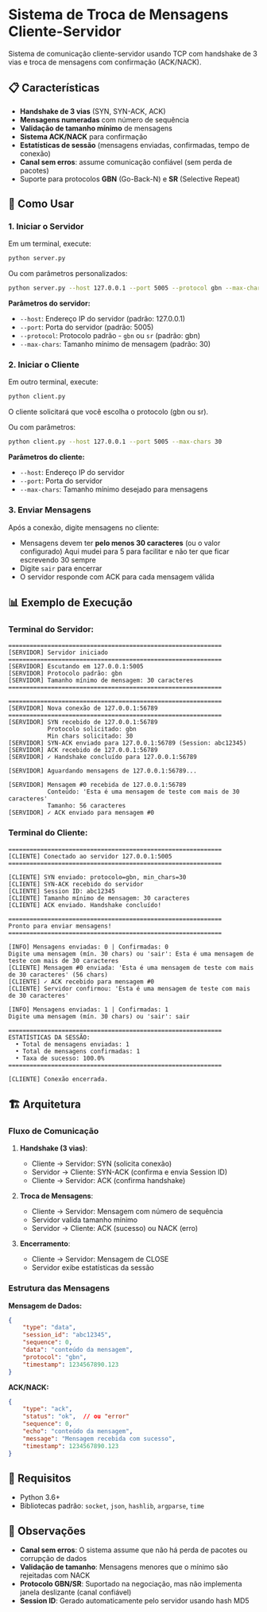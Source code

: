 # Sistema de Troca de Mensagens Cliente-Servidor

Sistema de comunicação cliente-servidor usando TCP com handshake de 3 vias e troca de mensagens com confirmação (ACK/NACK).

## 📋 Características

- **Handshake de 3 vias** (SYN, SYN-ACK, ACK)
- **Mensagens numeradas** com número de sequência
- **Validação de tamanho mínimo** de mensagens
- **Sistema ACK/NACK** para confirmação
- **Estatísticas de sessão** (mensagens enviadas, confirmadas, tempo de conexão)
- **Canal sem erros**: assume comunicação confiável (sem perda de pacotes)
- Suporte para protocolos **GBN** (Go-Back-N) e **SR** (Selective Repeat)

## 🚀 Como Usar

### 1. Iniciar o Servidor

Em um terminal, execute:

```bash
python server.py
```

Ou com parâmetros personalizados:

```bash
python server.py --host 127.0.0.1 --port 5005 --protocol gbn --max-chars 30
```

**Parâmetros do servidor:**
- `--host`: Endereço IP do servidor (padrão: 127.0.0.1)
- `--port`: Porta do servidor (padrão: 5005)
- `--protocol`: Protocolo padrão - `gbn` ou `sr` (padrão: gbn)
- `--max-chars`: Tamanho mínimo de mensagem (padrão: 30)

### 2. Iniciar o Cliente

Em outro terminal, execute:

```bash
python client.py
```

O cliente solicitará que você escolha o protocolo (gbn ou sr).

Ou com parâmetros:

```bash
python client.py --host 127.0.0.1 --port 5005 --max-chars 30
```

**Parâmetros do cliente:**
- `--host`: Endereço IP do servidor
- `--port`: Porta do servidor
- `--max-chars`: Tamanho mínimo desejado para mensagens

### 3. Enviar Mensagens

Após a conexão, digite mensagens no cliente:
- Mensagens devem ter **pelo menos 30 caracteres** (ou o valor configurado) Aqui mudei para 5 para facilitar e não ter que ficar escrevendo 30 sempre
- Digite `sair` para encerrar
- O servidor responde com ACK para cada mensagem válida

## 📊 Exemplo de Execução

### Terminal do Servidor:
```
============================================================
[SERVIDOR] Servidor iniciado
============================================================
[SERVIDOR] Escutando em 127.0.0.1:5005
[SERVIDOR] Protocolo padrão: gbn
[SERVIDOR] Tamanho mínimo de mensagem: 30 caracteres
============================================================

============================================================
[SERVIDOR] Nova conexão de 127.0.0.1:56789
============================================================
[SERVIDOR] SYN recebido de 127.0.0.1:56789
           Protocolo solicitado: gbn
           Min chars solicitado: 30
[SERVIDOR] SYN-ACK enviado para 127.0.0.1:56789 (Session: abc12345)
[SERVIDOR] ACK recebido de 127.0.0.1:56789
[SERVIDOR] ✓ Handshake concluído para 127.0.0.1:56789

[SERVIDOR] Aguardando mensagens de 127.0.0.1:56789...

[SERVIDOR] Mensagem #0 recebida de 127.0.0.1:56789
           Conteúdo: 'Esta é uma mensagem de teste com mais de 30 caracteres'
           Tamanho: 56 caracteres
[SERVIDOR] ✓ ACK enviado para mensagem #0
```

### Terminal do Cliente:
```
============================================================
[CLIENTE] Conectado ao servidor 127.0.0.1:5005
============================================================

[CLIENTE] SYN enviado: protocolo=gbn, min_chars=30
[CLIENTE] SYN-ACK recebido do servidor
[CLIENTE] Session ID: abc12345
[CLIENTE] Tamanho mínimo de mensagem: 30 caracteres
[CLIENTE] ACK enviado. Handshake concluído!

============================================================
Pronto para enviar mensagens!
============================================================

[INFO] Mensagens enviadas: 0 | Confirmadas: 0
Digite uma mensagem (mín. 30 chars) ou 'sair': Esta é uma mensagem de teste com mais de 30 caracteres
[CLIENTE] Mensagem #0 enviada: 'Esta é uma mensagem de teste com mais de 30 caracteres' (56 chars)
[CLIENTE] ✓ ACK recebido para mensagem #0
[CLIENTE] Servidor confirmou: 'Esta é uma mensagem de teste com mais de 30 caracteres'

[INFO] Mensagens enviadas: 1 | Confirmadas: 1
Digite uma mensagem (mín. 30 chars) ou 'sair': sair

============================================================
ESTATÍSTICAS DA SESSÃO:
  • Total de mensagens enviadas: 1
  • Total de mensagens confirmadas: 1
  • Taxa de sucesso: 100.0%
============================================================

[CLIENTE] Conexão encerrada.
```

## 🏗️ Arquitetura

### Fluxo de Comunicação

1. **Handshake (3 vias)**:
   - Cliente → Servidor: SYN (solicita conexão)
   - Servidor → Cliente: SYN-ACK (confirma e envia Session ID)
   - Cliente → Servidor: ACK (confirma handshake)

2. **Troca de Mensagens**:
   - Cliente → Servidor: Mensagem com número de sequência
   - Servidor valida tamanho mínimo
   - Servidor → Cliente: ACK (sucesso) ou NACK (erro)

3. **Encerramento**:
   - Cliente → Servidor: Mensagem de CLOSE
   - Servidor exibe estatísticas da sessão

### Estrutura das Mensagens

**Mensagem de Dados:**
```json
{
    "type": "data",
    "session_id": "abc12345",
    "sequence": 0,
    "data": "conteúdo da mensagem",
    "protocol": "gbn",
    "timestamp": 1234567890.123
}
```

**ACK/NACK:**
```json
{
    "type": "ack",
    "status": "ok",  // ou "error"
    "sequence": 0,
    "echo": "conteúdo da mensagem",
    "message": "Mensagem recebida com sucesso",
    "timestamp": 1234567890.123
}
```

## 🔧 Requisitos

- Python 3.6+
- Bibliotecas padrão: `socket`, `json`, `hashlib`, `argparse`, `time`

## 📝 Observações

- **Canal sem erros**: O sistema assume que não há perda de pacotes ou corrupção de dados
- **Validação de tamanho**: Mensagens menores que o mínimo são rejeitadas com NACK
- **Protocolo GBN/SR**: Suportado na negociação, mas não implementa janela deslizante (canal confiável)
- **Session ID**: Gerado automaticamente pelo servidor usando hash MD5
